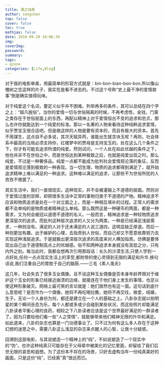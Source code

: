 ```yaml
---
title: 谓之纯真
author: songchen
top: false
cover: false
toc: true
mathjax: false
date: 2010-09-20 10:06:39
img:
coverImg:
password:
summary:
tags:
- qzone
categories: [Life,Blog]
---
```


对于我的电影审美，用最简单的形容方式就是：bin-bon-bian-bon-bon.所以像山楂树之恋这样的片子，我实在是看不进去的。不过这个号称“史上最干净的爱情故事”倒是确实值得玩味。

对于纯爱这个名词，要定义似乎并不困难。列举再多的条件，其可以总结在四个字之上：“超凡脱俗”。当你的爱情一切与世俗隔离的时候，不再考虑性，金钱，门第之类存在于世俗层面上的东西，再配以精神上对于爱情恒古不变的追求和忠贞，那么也许你就能达到一个纯爱的标准。那以一名著的人物来看待这种纯粹追求爱情，似乎贾宝玉很合适吧。但是做这样的人物是要有资本的，而且有极大的资本。首先不用谋生，这点自不必多说，其次天赋异丙，谁能出生就含块玉呢？再则，社会体系中最高的当局必须支持你，红楼梦中的贾母是支持宝玉的。处在这么几个条件之下，你才有可能去追求所谓的纯爱。然则试问，一个人处在如此优越的条件之下，他也并非不在世俗之中，而是世俗达到某种极致之后，也就是纯爱出现之时。那么纯爱，不过是一种奢侈品。纯爱一点都不能成为批判社会爱情观沦落的象征，反而是爱情观沦落到极致的一种表现。当一切生理，物质的追求都得到满足了，就开始追求精神上难以满足的一种追求。这种难以满足的追求，让那些不为世俗所扰的人孜孜不倦罢了。

其实生活中，我们一直很现实。这种现实，并不会被灌输上不道德的层面。然则对于爱情过度的崇拜，却把很多生活中正常的事物归类于不道德的产物。精神追求不应该和物质追求是处在一个对立面之上，而是一种相互填补的过程。正常人的需求都不会单纯的是物质或者精神这么单纯。那么既然这是一种硬币的两面，都是一种需求，又为何会被冠以道德不道德的名义。一般而言，精神追求是一种较物质追求更深层次的追求。而批判这种层次追求的人又分为两类，一种是已经满足浅层需求，一种则没有。满足的人对于还未满足的人说三道四，这明显缺乏厚道。而后一种则更加有趣，出于嫉妒的心理，去指责别人世俗，而自己却又不愿意依靠努力去实现这种浅层追求。于是就搬出更深层次追求的高度来对人横加指责。仿佛是要体现出自己出于道德制高点上的优越感。俗不知两种追求本身就没有高低之分，只有内外之别。每当此时，我都会想再次引用那段话：长久的沙漠生活,只使人学到一点好处,任何一点点现实生活上的享受,都附带的使心灵得到无限的满足和升华.换句话说,我们注重自己的胃胜于自己的脑筋.——三毛《素人渔夫》

这几年，社会失去了很多玉女偶像。且不谈这种玉女偶像是否本身年龄界限对于维护这个玉女的形象已经接近崩溃的边缘，就接连在于他们身上发生的事情，也足以使这种形象破灭。网络上最可笑的言论就是：她们居然也有这一面。这句话到底什么意思呢？是否作为一个偶像，她将不再吃喝拉撒，她将不再交往，做爱，结婚，生子。无论一个人身份为何，都还是建立在一个人的基础之上。八卦杂志就以拍明星的某个瞬间丑态为乐，每个人都或多或少会碰到某些状况，而这些照片却能满足八卦读者平衡心理的良药，相较之下八卦读者应该是这个世界最好满足的一群读者了。因为只要给他们看一些“人之常情”，就能够带来他们精神无限的升华和满足。如此道来，八卦的杂志也算是一门功德事业了。只不过为何有这么多人存在于这种幻想的迷思之中，需要八卦这么浅显的杂志来点醒人的心智，让我十分疑惑。

回溯到这部电影，与其说塑造一个精神上的“纯”，不如说塑造了一个现实中的“伪”。也许这种纯真只可能存在于父母辈中被美化的记忆里面，却留给了我们后世无限的哀思和遐想。为了这份本不存在的场景，只好去虚构当年一份纯真美好的画面。只是这份“纯”，已经离“真”很远而已。